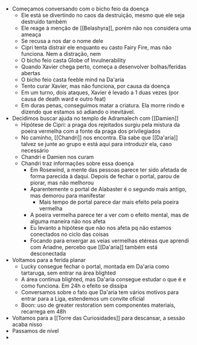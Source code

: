 - Começamos conversando com o bicho feio da doença
	- Ele está se divertindo no caos da destruição, mesmo que ele seja destruído também
	- Ele reage à menção de [[Belashyra]], porém não nos considera uma ameaça
	- Se recusa a nos dar o nome dele
	- Cipri tenta distrair ele enquanto eu casto Fairy Fire, mas não funciona. Nem a distração, nem
	- O bicho feio casta Globe of Invulnerability
	- Quando Xavier chega perto, começa a desenvolver bolhas/feridas abertas
	- O bicho feio casta feeble mind na Da'aria
	- Tento curar Xavier, mas não funciona, por causa da doença
	- Em um turno, dois ataques, Xavier é levado a 1 duas vezes (por causa de death ward e outro feat)
	- Em duras penas, conseguimos matar a criatura. Ela morre rindo e dizendo que estamos só adiando o inevitável.
- Decidimos buscar ajuda no templo de Adramalech com [[Damien]]
	- Hipótese de Cipri: a praga dos rejeitados surgiu pela mistura da poeira vermelha com a fonte da praga dos privilegiados
	- No caminho, [[Chandri]] nos encontra. Ela sabe que [[Da'aria]] talvez se junte ao grupo e está aqui para introduzir ela, caso necessário
	- Chandri e Damien nos curam
	- Chandri traz informações sobre essa doença
		- Em Rosewind, a mente das pessoas parece ter sido afetada de forma parecida à daqui. Depois de fechar o portal, parou de piorar, mas não melhorou
		- Aparentemente o portal de Alabaster é o segundo mais antigo, mas demorou para manifestar
			- Mais tempo de portal parece dar mais efeito pela poeira vermelha
		- A poeira vermelha parece ter a ver com o efeito mental, mas de alguma maneira não nos afeta
		- Eu levanto a hipótese que não nos afeta pq não estamos conectados no ciclo das coisas
		- Focando para enxergar as veias vermelhas etéreas que aprendi com Ariadne, percebo que [[Da'aria]] também está desconectada
- Voltamos para a ferida planar
	- Lucky consegue fechar o portal, montada em Da'aria como tartaruga, sem entrar na área blighted
	- A área continua blighted, mas Da'aria consegue estudar o que é e como funciona. Em 24h o efeito se dissipa
	- Conversamos sobre o fato que Da'aria tem vários motivos para entrar para a Liga, estendemos um convite oficial
	- Boon: uso de greater restoration sem componentes materiais, recarrega em 48h
- Voltamos para a [[Torre das Curiosidades]] para descansar, a sessão acaba nisso
- Passamos de nível
-